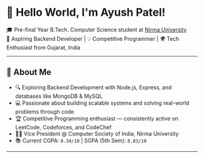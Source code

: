 # 👋 Hello World, I'm Ayush Patel!

🎓 Pre-final Year B.Tech. Computer Science student at [Nirma University](https://nirmauni.ac.in)  
🚀 Aspiring Backend Developer | 💡 Competitive Programmer | 🌍 Tech Enthusiast from Gujarat, India

---

## 🧠 About Me

- 🔍 Exploring Backend Development with Node.js, Express, and databases like MongoDB & MySQL
- 💻 Passionate about building scalable systems and solving real-world problems through code
- 🏆 Competitive Programming enthusiast — consistently active on LeetCode, Codeforces, and CodeChef
- 🧑‍🏫 Vice President @ Computer Society of India, Nirma University
- 📚 Current CGPA: `8.34/10` | SGPA (5th Sem): `8.83/10`

---
